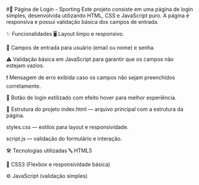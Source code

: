 #🏅 Página de Login - Sporting
Este projeto consiste em uma página de login simples, desenvolvida utilizando HTML, CSS e JavaScript puro. A página é responsiva e possui validação básica dos campos de entrada.

✨ Funcionalidades
🖥️ Layout limpo e responsivo.

📝 Campos de entrada para usuário (email ou nome) e senha.

⚠️ Validação básica em JavaScript para garantir que os campos não estejam vazios.

❗ Mensagem de erro exibida caso os campos não sejam preenchidos corretamente.

🎨 Botão de login estilizado com efeito hover para melhor experiência.

📂 Estrutura do projeto
index.html — arquivo principal com a estrutura da página.

styles.css — estilos para layout e responsividade.

script.js — validação do formulário e interação.

🛠️ Tecnologias utilizadas
🔤 HTML5

🎨 CSS3 (Flexbox e responsividade básica)

⚙️ JavaScript (validação simples)

